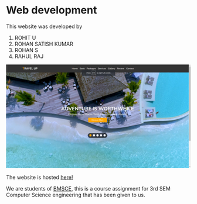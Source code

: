 # Web development
 This website was developed by
 1. ROHIT U
 2. ROHAN SATISH KUMAR
 3. ROHAN S
 4. RAHUL RAJ

![Screenshot of website](images/screenshot-webpage.png)

The website is hosted [here!](https://rohithumesh1.github.io/web-development/)

We are students of [BMSCE](https://bmsce.ac.in/), this is a course assignment for 3rd SEM Computer Science engineering that has been given to us.
